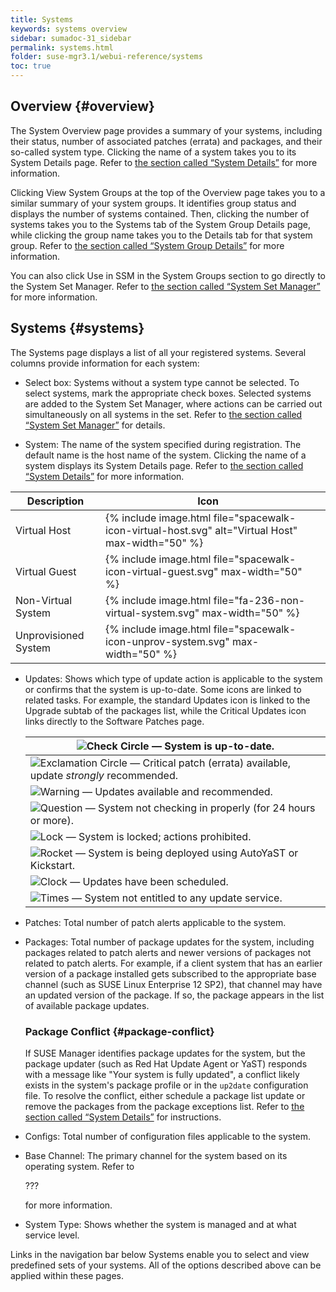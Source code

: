 ```yaml
---
title: Systems
keywords: systems overview
sidebar: sumadoc-31_sidebar
permalink: systems.html
folder: suse-mgr3.1/webui-reference/systems
toc: true
---
```


## Overview {#overview}

The System Overview page provides a summary of your systems, including their status, number of associated patches (errata) and packages, and their so-called system type. Clicking the name of a system takes you to its System Details page. Refer to [the section called “System Details”](system_details/README.md) for more information.

Clicking View System Groups at the top of the Overview page takes you to a similar summary of your system groups. It identifies group status and displays the number of systems contained. Then, clicking the number of systems takes you to the Systems tab of the System Group Details page, while clicking the group name takes you to the Details tab for that system group. Refer to [the section called “System Group Details”](system_groups/system_group_details.md) for more information.

You can also click Use in SSM in the System Groups section to go directly to the System Set Manager. Refer to [the section called “System Set Manager”](system_set_manager/README.md) for more information.

## Systems {#systems}

The Systems page displays a list of all your registered systems. Several columns provide information for each system:

*   Select box: Systems without a system type cannot be selected. To select systems, mark the appropriate check boxes. Selected systems are added to the System Set Manager, where actions can be carried out simultaneously on all systems in the set. Refer to [the section called “System Set Manager”](../system_set_manager/README.md) for details.

*   System: The name of the system specified during registration. The default name is the host name of the system. Clicking the name of a system displays its System Details page. Refer to [the section called “System Details”](../system_details/README.md) for more information.

| Description | Icon |  |
|----         |----  |---- |
| Virtual Host | {% include image.html file="spacewalk-icon-virtual-host.svg" alt="Virtual Host" max-width="50" %} |
|Virtual Guest | {% include image.html file="spacewalk-icon-virtual-guest.svg" max-width="50" %} |
| Non-Virtual System | {% include image.html file="fa-236-non-virtual-system.svg" max-width="50" %} |
| Unprovisioned System | {% include image.html file="spacewalk-icon-unprov-system.svg" max-width="50" %} |


*   Updates: Shows which type of update action is applicable to the system or confirms that the system is up-to-date. Some icons are linked to related tasks. For example, the standard Updates icon is linked to the Upgrade subtab of the packages list, while the Critical Updates icon links directly to the Software Patches page.

    | ![Check Circle](fa-check-circle.png) — System is up-to-date. |
    | --- |
    | ![Exclamation Circle](fa-exclamation-circle.png) — Critical patch (errata) available, update _strongly_ recommended. |
    | ![Warning](fa-warning.png) — Updates available and recommended. |
    | ![Question](fa-question-circle.png) — System not checking in properly (for 24 hours or more). |
    | ![Lock](fa-lock.png) — System is locked; actions prohibited. |
    | ![Rocket](fa-rocket.png) — System is being deployed using AutoYaST or Kickstart. |
    | ![Clock](fa-clock-o.png) — Updates have been scheduled. |
    | ![Times](fa-times-circle.png) — System not entitled to any update service. |

*   Patches: Total number of patch alerts applicable to the system.

*   Packages: Total number of package updates for the system, including packages related to patch alerts and newer versions of packages not related to patch alerts. For example, if a client system that has an earlier version of a package installed gets subscribed to the appropriate base channel (such as SUSE Linux Enterprise 12 SP2), that channel may have an updated version of the package. If so, the package appears in the list of available package updates.

    ### Package Conflict {#package-conflict}

    If SUSE Manager identifies package updates for the system, but the package updater (such as Red Hat Update Agent or YaST) responds with a message like &quot;Your system is fully updated&quot;, a conflict likely exists in the system&#039;s package profile or in the `up2date` configuration file. To resolve the conflict, either schedule a package list update or remove the packages from the package exceptions list. Refer to [the section called “System Details”](../system_details/README.md) for instructions.

*   Configs: Total number of configuration files applicable to the system.

*   Base Channel: The primary channel for the system based on its operating system. Refer to

    ???

    for more information.

*   System Type: Shows whether the system is managed and at what service level.

Links in the navigation bar below Systems enable you to select and view predefined sets of your systems. All of the options described above can be applied within these pages.